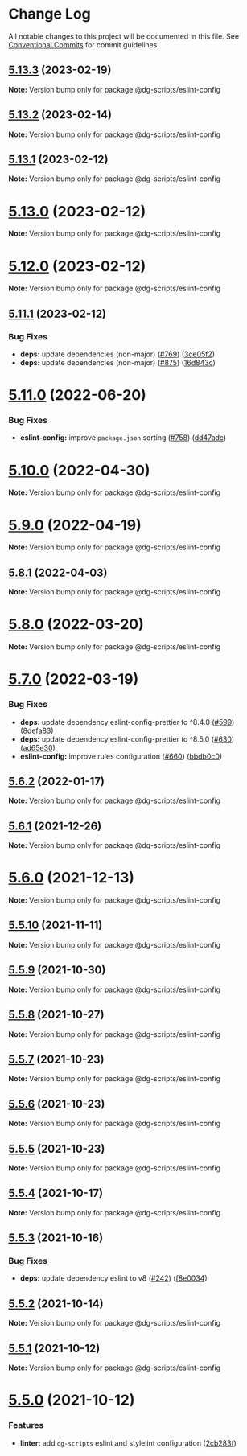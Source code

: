 # Change Log

All notable changes to this project will be documented in this file.
See [Conventional Commits](https://conventionalcommits.org) for commit guidelines.

## [5.13.3](https://github.com/sabertazimi/bod/compare/v5.13.2...v5.13.3) (2023-02-19)

**Note:** Version bump only for package @dg-scripts/eslint-config





## [5.13.2](https://github.com/sabertazimi/bod/compare/v5.13.1...v5.13.2) (2023-02-14)

**Note:** Version bump only for package @dg-scripts/eslint-config





## [5.13.1](https://github.com/sabertazimi/bod/compare/v5.13.0...v5.13.1) (2023-02-12)

**Note:** Version bump only for package @dg-scripts/eslint-config





# [5.13.0](https://github.com/sabertazimi/bod/compare/v5.12.0...v5.13.0) (2023-02-12)

**Note:** Version bump only for package @dg-scripts/eslint-config





# [5.12.0](https://github.com/sabertazimi/bod/compare/v5.11.1...v5.12.0) (2023-02-12)

**Note:** Version bump only for package @dg-scripts/eslint-config





## [5.11.1](https://github.com/sabertazimi/bod/compare/v5.11.0...v5.11.1) (2023-02-12)


### Bug Fixes

* **deps:** update dependencies (non-major) ([#769](https://github.com/sabertazimi/bod/issues/769)) ([3ce05f2](https://github.com/sabertazimi/bod/commit/3ce05f2758cc4b76bdbeb98c5d4d26f9eaffe0a3))
* **deps:** update dependencies (non-major) ([#875](https://github.com/sabertazimi/bod/issues/875)) ([16d843c](https://github.com/sabertazimi/bod/commit/16d843c97062c25e39e76efe5df20cae8c8aeac9))





# [5.11.0](https://github.com/sabertazimi/bod/compare/v5.10.0...v5.11.0) (2022-06-20)


### Bug Fixes

* **eslint-config:** improve `package.json` sorting ([#758](https://github.com/sabertazimi/bod/issues/758)) ([dd47adc](https://github.com/sabertazimi/bod/commit/dd47adcc7f78a56956421669bb383e9aa0858232))





# [5.10.0](https://github.com/sabertazimi/bod/compare/v5.9.0...v5.10.0) (2022-04-30)

**Note:** Version bump only for package @dg-scripts/eslint-config





# [5.9.0](https://github.com/sabertazimi/bod/compare/v5.8.1...v5.9.0) (2022-04-19)

**Note:** Version bump only for package @dg-scripts/eslint-config





## [5.8.1](https://github.com/sabertazimi/bod/compare/v5.8.0...v5.8.1) (2022-04-03)

**Note:** Version bump only for package @dg-scripts/eslint-config





# [5.8.0](https://github.com/sabertazimi/bod/compare/v5.7.0...v5.8.0) (2022-03-20)

**Note:** Version bump only for package @dg-scripts/eslint-config





# [5.7.0](https://github.com/sabertazimi/bod/compare/v5.6.2...v5.7.0) (2022-03-19)


### Bug Fixes

* **deps:** update dependency eslint-config-prettier to ^8.4.0 ([#599](https://github.com/sabertazimi/bod/issues/599)) ([8defa83](https://github.com/sabertazimi/bod/commit/8defa83023710d1fcbda911175456c09be448c92))
* **deps:** update dependency eslint-config-prettier to ^8.5.0 ([#630](https://github.com/sabertazimi/bod/issues/630)) ([ad65e30](https://github.com/sabertazimi/bod/commit/ad65e309b874fca0011db65ff5e5b8303f26b178))
* **eslint-config:** improve rules configuration ([#660](https://github.com/sabertazimi/bod/issues/660)) ([bbdb0c0](https://github.com/sabertazimi/bod/commit/bbdb0c02e4aab8c6ef3206f18d96e29503b28032))





## [5.6.2](https://github.com/sabertazimi/bod/compare/v5.6.1...v5.6.2) (2022-01-17)

**Note:** Version bump only for package @dg-scripts/eslint-config





## [5.6.1](https://github.com/sabertazimi/bod/compare/v5.6.0...v5.6.1) (2021-12-26)

**Note:** Version bump only for package @dg-scripts/eslint-config





# [5.6.0](https://github.com/sabertazimi/bod/compare/v5.5.10...v5.6.0) (2021-12-13)

**Note:** Version bump only for package @dg-scripts/eslint-config





## [5.5.10](https://github.com/sabertazimi/bod/compare/v5.5.9...v5.5.10) (2021-11-11)

**Note:** Version bump only for package @dg-scripts/eslint-config





## [5.5.9](https://github.com/sabertazimi/bod/compare/v5.5.8...v5.5.9) (2021-10-30)

**Note:** Version bump only for package @dg-scripts/eslint-config





## [5.5.8](https://github.com/sabertazimi/bod/compare/v5.5.7...v5.5.8) (2021-10-27)

**Note:** Version bump only for package @dg-scripts/eslint-config





## [5.5.7](https://github.com/sabertazimi/bod/compare/v5.5.6...v5.5.7) (2021-10-23)

**Note:** Version bump only for package @dg-scripts/eslint-config





## [5.5.6](https://github.com/sabertazimi/bod/compare/v5.5.5...v5.5.6) (2021-10-23)

**Note:** Version bump only for package @dg-scripts/eslint-config





## [5.5.5](https://github.com/sabertazimi/bod/compare/v5.5.4...v5.5.5) (2021-10-23)

**Note:** Version bump only for package @dg-scripts/eslint-config





## [5.5.4](https://github.com/sabertazimi/bod/compare/v5.5.3...v5.5.4) (2021-10-17)

**Note:** Version bump only for package @dg-scripts/eslint-config





## [5.5.3](https://github.com/sabertazimi/bod/compare/v5.5.2...v5.5.3) (2021-10-16)


### Bug Fixes

* **deps:** update dependency eslint to v8 ([#242](https://github.com/sabertazimi/bod/issues/242)) ([f8e0034](https://github.com/sabertazimi/bod/commit/f8e0034b58221a7afa385c11214814882769e513))





## [5.5.2](https://github.com/sabertazimi/bod/compare/v5.5.1...v5.5.2) (2021-10-14)

**Note:** Version bump only for package @dg-scripts/eslint-config





## [5.5.1](https://github.com/sabertazimi/bod/compare/v5.5.0...v5.5.1) (2021-10-12)

**Note:** Version bump only for package @dg-scripts/eslint-config





# [5.5.0](https://github.com/sabertazimi/bod/compare/v5.4.1...v5.5.0) (2021-10-12)


### Features

* **linter:** add `dg-scripts` eslint and stylelint configuration ([2cb283f](https://github.com/sabertazimi/bod/commit/2cb283f8f96fd2381459b284c8d9afccd4b8fd66))
